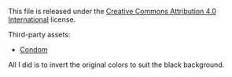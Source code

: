 This file is released under the [Creative Commons Attribution 4.0 International](https://creativecommons.org/licenses/by/4.0/) license.

Third-party assets:
  - [Condom](https://freesvg.org/1540365480)

All I did is to invert the original colors to suit the black background.
